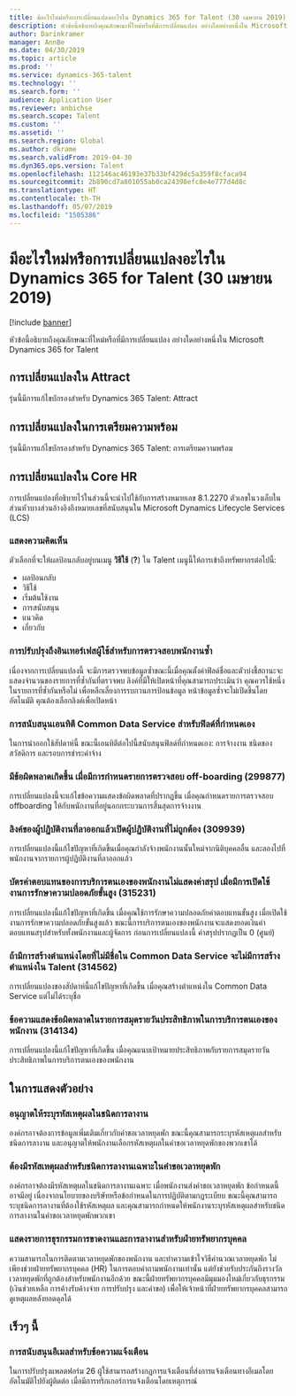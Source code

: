 ```yaml
---
title: มีอะไรใหม่หรือการเปลี่ยนแปลงอะไรใน Dynamics 365 for Talent (30 เมษายน 2019)
description: หัวข้อนี้อธิบายถึงคุณลักษณะที่ใหม่หรือที่มีการเปลี่ยนแปลง อย่างใดอย่างหนึ่งใน Microsoft Dynamics 365 for Talent
author: Darinkramer
manager: AnnBe
ms.date: 04/30/2019
ms.topic: article
ms.prod: ''
ms.service: dynamics-365-talent
ms.technology: ''
ms.search.form: ''
audience: Application User
ms.reviewer: anbichse
ms.search.scope: Talent
ms.custom: ''
ms.assetid: ''
ms.search.region: Global
ms.author: dkrame
ms.search.validFrom: 2019-04-30
ms.dyn365.ops.version: Talent
ms.openlocfilehash: 112146ac46193e37b33bf429dc5a359f8cfaca94
ms.sourcegitcommit: 2b890cd7a801055ab0ca24398efc8e4e777d4d8c
ms.translationtype: HT
ms.contentlocale: th-TH
ms.lasthandoff: 05/07/2019
ms.locfileid: "1505386"
---
```

# <a name="whats-new-or-changed-in-dynamics-365-for-talent-april-30-2019"></a>มีอะไรใหม่หรือการเปลี่ยนแปลงอะไรใน Dynamics 365 for Talent (30 เมษายน 2019)

[!include [banner](includes/banner.md)]

หัวข้อนี้อธิบายถึงคุณลักษณะที่ใหม่หรือที่มีการเปลี่ยนแปลง อย่างใดอย่างหนึ่งใน Microsoft Dynamics 365 for Talent

## <a name="changes-in-attract"></a>การเปลี่ยนแปลงใน Attract

รุ่นนี้มีการแก้ไขบักรองสำหรับ Dynamics 365 Talent: Attract

## <a name="changes-in-onboard"></a>การเปลี่ยนแปลงในการเตรียมความพร้อม

รุ่นนี้มีการแก้ไขบักรองสำหรับ Dynamics 365 Talent: การเตรียมความพร้อม

## <a name="changes-in-core-hr"></a>การเปลี่ยนแปลงใน Core HR

การเปลี่ยนแปลงที่อธิบายไว้ในส่วนนี้จะนำไปใช้กับการสร้างหมายเลข 8.1.2270 ตัวเลขในวงเล็บในส่วนหัวบางส่วนอ้างอิงถึงหมายเลขที่สนับสนุนใน Microsoft Dynamics Lifecycle Services (LCS)

### <a name="provide-feedback"></a>แสดงความคิดเห็น

ตัวเลือกที่จะให้ผลป้อนกลับอยู่บนเมนู **วิธีใช้** (**?**) ใน Talent เมนูนี้ให้การเข้าถึงทรัพยากรต่อไปนี้:

- ผลป้อนกลับ
- วิธีใช้
- เริ่มต้นใช้งาน
- การสนับสนุน
- แนวคิด
- เกี่ยวกับ

### <a name="improvements-to-the-user-interface-for-duplicate-employee-detection"></a>การปรับปรุงถึงอินเทอร์เฟสผู้ใช้สำหรับการตรวจสอบพนักงานซ้ำ

เนื่องจากการเปลี่ยนแปลงนี้ จะมีการตรวจพบข้อมูลซ้ำขณะนี้เมื่อคุณตั้งค่าฟิลด์ชื่อและตัวบ่งชี้สถานะจะแสดงจำนวนของรายการที่ซ้ำกันที่ตรวจพบ ลิงค์ที่มีให้เปิดหน้าที่คุณสามารถประเมินว่า คุณควรใช้หนึ่งในรายการที่ซ้ำกันหรือไม่ เพื่อหลีกเลี่ยงการรบกวนการป้อนข้อมูล หน้าข้อมูลซ้ำจะไม่เปิดขึ้นโดยอัตโนมัติ คุณต้องเลือกลิงค์เพื่อเปิดหน้า

### <a name="common-data-service-entity-support-for-custom-fields"></a>การสนับสนุนเอนทิตี Common Data Service สำหรับฟิลด์ที่กำหนดเอง

ในการนำออกใช้สัปดาห์นี้ ขณะนี้เอนทิตีต่อไปนี้สนับสนุนฟิลด์ที่กำหนดเอง: การจ้างงาน ชนิดของสวัสดิการ และรอบการชำระค่าจ้าง

### <a name="an-error-occurs-when-an-off-boarding-checklist-is-assigned-299877"></a>มีข้อผิดพลาดเกิดขึ้น เมื่อมีการกำหนดรายการตรวจสอบ off-boarding (299877)

การเปลี่ยนแปลงนี้จะแก้ไขข้อความแสดงข้อผิดพลาดที่ปรากฏขึ้น เมื่อคุณกำหนดรายการตรวจสอบ offboarding ให้กับพนักงานที่อยู่นอกกระบวนการสิ้นสุดการจ้างงาน

### <a name="the-exited-workers-link-opens-the-wrong-worker-309939"></a>ลิงค์ของผู้ปฏิบัติงานที่ลาออกแล้วเปิดผู้ปฏิบัติงานที่ไม่ถูกต้อง (309939)

การเปลี่ยนแปลงนี้แก้ไขปัญหาที่เกิดขึ้นเมื่อคุณกำลังจ้างพนักงานนั้นใหม่จากนิติบุคคลอื่น และลองไปที่พนักงานจากรายการผู้ปฏิบัติงานที่ลาออกแล้ว

### <a name="the-employee-self-service-compensation-card-doesnt-show-summary-values-when-advanced-security-is-turned-on-315231"></a>บัตรค่าตอบแทนของการบริการตนเองของพนักงานไม่แสดงค่าสรุป เมื่อมีการเปิดใช้งานการรักษาความปลอดภัยขั้นสูง (315231)

การเปลี่ยนแปลงนี้แก้ไขปัญหาที่เกิดขึ้น เมื่อคุณใช้การรักษาความปลอดภัยค่าตอบแทนขั้นสูง เมื่อเปิดใช้งานการรักษาความปลอดภัยขั้นสูงแล้ว ขณะนี้การบริการตนเองของพนักงานจะแสดงยอดเงินค่าตอบแทนสรุปสำหรับทั้งพนักงานและผู้จัดการ ก่อนการเปลี่ยนแปลงนี้ ค่าสรุปปรากฏเป็น 0 (ศูนย์)

### <a name="if-a-position-without-a-title-is-created-in-common-data-service-no-position-is-created-in-talent-314562"></a>ถ้ามีการสร้างตำแหน่งโดยที่ไม่มีชื่อใน Common Data Service จะไม่มีการสร้างตำแหน่งใน Talent (314562)

การเปลี่ยนแปลงของสัปดาห์นี้แก้ไขปัญหาที่เกิดขึ้น เมื่อคุณสร้างตำแหน่งใน Common Data Service แต่ไม่ได้ระบุชื่อ

### <a name="error-message-in-performance-journal-entries-in-employee-self-service-314134"></a>ข้อความแสดงข้อผิดพลาดในรายการสมุดรายวันประสิทธิภาพในการบริการตนเองของพนักงาน (314134)

การเปลี่ยนแปลงนี้แก้ไขปัญหาที่เกิดขึ้น เมื่อคุณแนบเป้าหมายประสิทธิภาพกับรายการสมุดรายวันประสิทธิภาพในการบริการตนเองของพนักงาน

## <a name="in-preview"></a>ในการแสดงตัวอย่าง

### <a name="allow-reason-codes-to-be-specified-on-leave-types"></a>อนุญาตให้ระบุรหัสเหตุผลในชนิดการลางาน

องค์กรอาจต้องการข้อมูลเพิ่มเติมเกี่ยวกับคำขอเวลาหยุดพัก ขณะนี้คุณสามารถระบุรหัสเหตุผลสำหรับชนิดการลางาน และอนุญาตให้พนักงานเลือกรหัสเหตุผลในคำขอเวลาหยุดพักของพวกเขาได้

### <a name="require-reason-codes-for-specific-leave-types-on-time-off-requests"></a>ต้องมีรหัสเหตุผลสำหรับชนิดการลางานเฉพาะในคำขอเวลาหยุดพัก

องค์กรอาจต้องมีรหัสเหตุผลในชนิดการลางานเฉพาะ เมื่อพนักงานส่งคำขอเวลาหยุดพัก ข้อกำหนดนี้อาจมีอยู่ เนื่องจากนโยบายของบริษัทหรือข้อกำหนดในการปฏิบัติตามกฎระเบียบ ขณะนี้คุณสามารถระบุชนิดการลางานที่ต้องใช้รหัสเหตุผล และคุณสามารถกำหนดให้พนักงานระบุรหัสเหตุผลสำหรับชนิดการลางานในคำขอเวลาหยุดพักพวกเขา

### <a name="provide-a-leave-and-absence-transaction-list-for-hr"></a>แสดงรายการธุรกรรมการขาดงานและการลางานสำหรับฝ่ายทรัพยากรบุคคล

ความสามารถในการติดตามเวลาหยุดพักของพนักงาน และทำความเข้าใจวิธีคำนวณเวลาหยุดพัก ไม่เพียงช่วยฝ่ายทรัพยากรบุคคล (HR) ในการตอบคำถามพนักงานเท่านั้น แต่ยังช่วยรับประกันถึงรางวัลเวลาหยุดพักที่ถูกต้องสำหรับพนักงานอีกด้วย ขณะนี้ฝ่ายทรัพยากรบุคคลมีมุมมองใหม่เกี่ยวกับธุรกรรม (เงินช่วยเหลือ การค้างรับค้างจ่าย การปรับปรุง และคำขอ) เพื่อให้เจ้าหน้าที่ฝ่ายทรัพยากรบุคคลสามารถดูเหตุผลหลังยอดดุลได้

## <a name="coming-soon"></a>เร็วๆ นี้

### <a name="email-support-for-alerts"></a>การสนับสนุนอีเมลสำหรับข้อความแจ้งเตือน

ในการปรับปรุงแพลตฟอร์ม 26 ผู้ใช้สามารถสร้างกฎการแจ้งเตือนที่ส่งการแจ้งเตือนทางอีเมลโดยอัตโนมัติไปยังผู้ติดต่อ เมื่อมีการทริกเกอร์การแจ้งเตือนโดยเหตุการณ์
